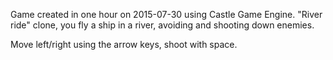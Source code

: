 Game created in one hour on 2015-07-30 using Castle Game Engine.
"River ride" clone, you fly a ship in a river, avoiding and shooting down enemies.

Move left/right using the arrow keys, shoot with space.
